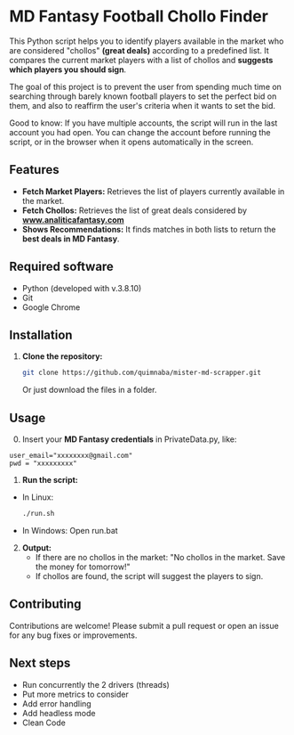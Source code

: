 # MD Fantasy Football Chollo Finder

This Python script helps you to identify players available in the market who are considered "chollos" **(great deals)** 
according to a predefined list. It compares the current market players with a list of chollos and **suggests which players 
you should sign**.

The goal of this project is to prevent the user from spending much time on searching through barely known football players to
set the perfect bid on them, and also to reaffirm the user's criteria when it wants to set the bid.

Good to know: If you have multiple accounts, the script will run in the last account you had open. You can change the account before
running the script, or in the browser when it opens automatically in the screen.

## Features
- **Fetch Market Players:** Retrieves the list of players currently available in the market.
- **Fetch Chollos:** Retrieves the list of great deals considered by **www.analiticafantasy.com**
- **Shows Recommendations:** It finds matches in both lists to return the **best deals in MD Fantasy**.

## Required software
- Python (developed with v.3.8.10)
- Git
- Google Chrome

## Installation

1. **Clone the repository:**
    ```bash
    git clone https://github.com/quimnaba/mister-md-scrapper.git
    ```
    Or just download the files in a folder.
## Usage
0. Insert your **MD Fantasy credentials** in PrivateData.py, like:
```
user_email="xxxxxxxx@gmail.com"
pwd = "xxxxxxxxx"
```

1. **Run the script:**
- In Linux:
    ```bash
    ./run.sh
    ```
- In Windows:
    Open run.bat

2. **Output:**
   - If there are no chollos in the market: "No chollos in the market. Save the money for tomorrow!"
   - If chollos are found, the script will suggest the players to sign.

## Contributing
Contributions are welcome! Please submit a pull request or open an issue for any bug fixes or improvements.

## Next steps
- Run concurrently the 2 drivers (threads)
- Put more metrics to consider
- Add error handling
- Add headless mode
- Clean Code
